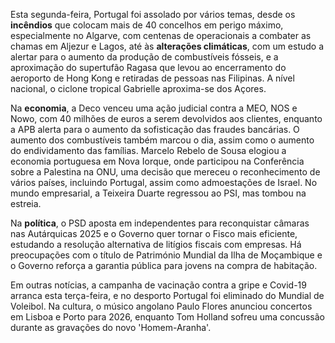 Esta segunda-feira, Portugal foi assolado por vários temas, desde os **incêndios** que colocam mais de 40 concelhos em perigo máximo, especialmente no Algarve, com centenas de operacionais a combater as chamas em Aljezur e Lagos, até às **alterações climáticas**, com um estudo a alertar para o aumento da produção de combustíveis fósseis, e a aproximação do supertufão Ragasa que levou ao encerramento do aeroporto de Hong Kong e retiradas de pessoas nas Filipinas. A nível nacional, o ciclone tropical Gabrielle aproxima-se dos Açores.

Na **economia**, a Deco venceu uma ação judicial contra a MEO, NOS e Nowo, com 40 milhões de euros a serem devolvidos aos clientes, enquanto a APB alerta para o aumento da sofisticação das fraudes bancárias. O aumento dos combustíveis também marcou o dia, assim como o aumento do endividamento das famílias. Marcelo Rebelo de Sousa elogiou a economia portuguesa em Nova Iorque, onde participou na Conferência sobre a Palestina na ONU, uma decisão que mereceu o reconhecimento de vários países, incluindo Portugal, assim como admoestações de Israel. No mundo empresarial, a Teixeira Duarte regressou ao PSI, mas tombou na estreia.

Na **política**, o PSD aposta em independentes para reconquistar câmaras nas Autárquicas 2025 e o Governo quer tornar o Fisco mais eficiente, estudando a resolução alternativa de litígios fiscais com empresas. Há preocupações com o título de Património Mundial da Ilha de Moçambique e o Governo reforça a garantia pública para jovens na compra de habitação.

Em outras notícias, a campanha de vacinação contra a gripe e Covid-19 arranca esta terça-feira, e no desporto Portugal foi eliminado do Mundial de Voleibol. Na cultura, o músico angolano Paulo Flores anunciou concertos em Lisboa e Porto para 2026, enquanto Tom Holland sofreu uma concussão durante as gravações do novo 'Homem-Aranha'.
